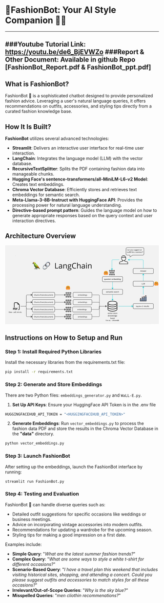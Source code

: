 # 🤖FashionBot: Your AI Style Companion 👗👠
----------------------------------------------------------
###Youtube Tutorial Link: https://youtu.be/de6_BjEVWZo
###Report & Other Document: Available in github Repo [FashionBot_Report.pdf & FashionBot_ppt.pdf]
----------------------------------------------------------
## What is FashionBot?
FashionBot 🤖 is a sophisticated chatbot designed to provide personalized fashion advice. Leveraging a user's natural language queries, it offers recommendations on outfits, accessories, and styling tips directly from a curated fashion knowledge base.
## How It Is Built?

**FashionBot** utilizes several advanced technologies:

- **Streamlit**: Delivers an interactive user interface for real-time user interaction.
- **LangChain**: Integrates the language model (LLM) with the vector database.
- **RecursiveTextSplitter**: Splits the PDF containing fashion data into manageable chunks.
- **Hugging Face's sentence-transformers/all-MiniLM-L6-v2 Model**: Creates text embeddings.
- **Chroma Vector Database**: Efficiently stores and retrieves text embeddings for semantic search.
- **Meta-Llama-3-8B-Instruct with HuggingFace API**: Provides the processing power for natural language understanding.
- **Directive-based prompt pattern**: Guides the language model on how to generate appropriate responses based on the query context and user interaction directives.

## Architecture Overview
![alt text](FashionBot_Architecture.png)

## Instructions on How to Setup and Run

### Step 1: Install Required Python Libraries

Install the necessary libraries from the requirements.txt file:

```bash
pip install -r requirements.txt
```
### Step 2: Generate and Store Embeddings
There are two Python files: `embeddings_generator.py` and `WaLL-E.py`.

1. **Set Up API Keys**: Ensure your HuggingFace API Token is in the .env file
```bash
HUGGINGFACEHUB_API_TOKEN = "<HUGGINGFACEHUB_API_TOKEN>"
```
2. **Generate Embeddings**: Run `vector_embeddings.py` to process the fashion data PDF and store the results in the Chroma Vector Database in the **"data"** directory.
```bash 
python vector_embeddings.py
```

### Step 3: Launch FashionBot
After setting up the embeddings, launch the FashionBot interface by running:
```bash
streamlit run FashionBot.py
```

### Step 4: Testing and Evaluation
FashionBot 🤖 can handle diverse queries such as:

- Detailed outfit suggestions for specific occasions like weddings or business meetings.
- Advice on incorporating vintage accessories into modern outfits.
- Recommendations for updating a wardrobe for the upcoming season.
- Styling tips for making a good impression on a first date.

Examples include:

- **Simple Query**: "_What are the latest summer fashion trends?_"
- **Complex Query**: "_What are some ways to style a white t-shirt for different occasions?_"
- **Scenario-Based Query**: "_I have a travel plan this weekend that includes visiting historical sites, shopping, and attending a concert. Could you please suggest outfits and accessories to match styles for all these occasions?_"
- **Irrelevant/Out-of-Scope Queries**: "_Why is the sky blue?_"
- **Misspelled Queries**: "_men cliothin recommenations?_"


